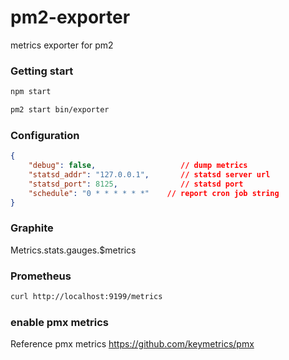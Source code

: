 # pm2-exporter
metrics exporter for pm2

### Getting start

```bash
npm start
```

```bash
pm2 start bin/exporter
```

### Configuration

```json
{
    "debug": false,                   // dump metrics
    "statsd_addr": "127.0.0.1",       // statsd server url
    "statsd_port": 8125,              // statsd port
    "schedule": "0 * * * * * *"    // report cron job string
}
```

### Graphite 

Metrics.stats.gauges.$metrics

### Prometheus

```bash
curl http://localhost:9199/metrics
```

### enable pmx metrics


Reference pmx metrics
https://github.com/keymetrics/pmx


